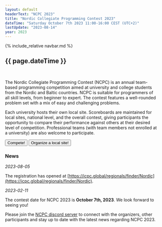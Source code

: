 ```yaml
---
layout: default
headerText: "NCPC 2023"
title: "Nordic Collegiate Programming Contest 2023"
dateTime: "Saturday October 7th 2023 11:00-16:00 CEST (UTC+2)"
lastUpdate: "2023-08-14"
year: 2023
---
```

{% include_relative navbar.md %}
<br />
<h2> {{ page.dateTime }}</h2>
<br />

The Nordic Collegiate Programming Contest (NCPC) is an annual team-based programming competition aimed at university and college students from the Nordic and Baltic countries. NCPC is suitable for programmers of all skill levels, from beginner to expert. The contest features a well-rounded problem set with a mix of easy and challenging problems.

Each university hosts their own local site. Scoreboards are maintained for local sites, national level, and the overall contest, giving participants the opportunity to compare their performance against others at their desired level of competition. Professional teams (with team members not enrolled at a university) are also welcome to participate.

<div class="call-to-action-wrap" markdown="0">
<a href="/ncpc2023/compete"><button class="menu-item">Compete!</button></a>
<a href="/ncpc2023/sites"><button class="menu-item">Organize a local site!</button></a>
</div>

<div class="bar">
  <a name="news" ></a>
  <h3>News</h3>
</div>

<div class="news-item">
<i>2023-08-05</i>

The registration has opened at [https://icpc.global/regionals/finder/Nordic](https://icpc.global/regionals/finder/Nordic).
</div>

<div class="news-item">
<i>2023-02-11</i>

The contest date for NCPC 2023 is **October 7th, 2023**. We look forward to seeing you!

Please join the [NCPC discord server]({{site.discord_link}}) to connect with the organizers, other participants and stay up to date with the latest news regarding NCPC 2023.

</div>
